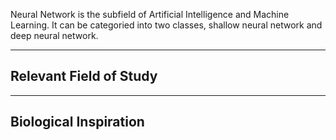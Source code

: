 Neural Network is the subfield of Artificial Intelligence and Machine Learning. It can be categoried into two classes, shallow neural network and deep neural network.


---
## Relevant Field of Study






---
## Biological Inspiration